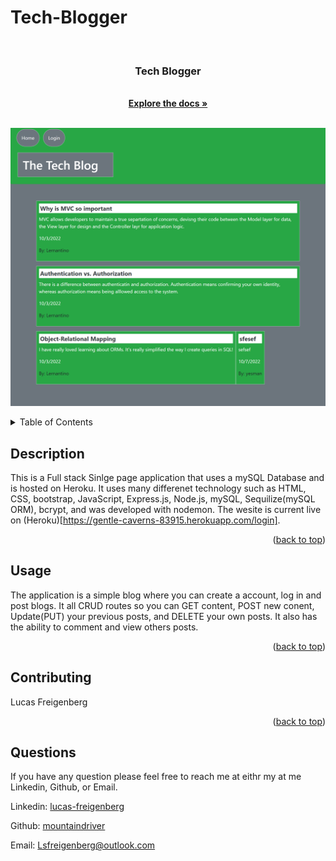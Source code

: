 # Tech-Blogger
  <!-- PROJECT LOGO -->
  <br />
  <div align="center">
        <a href="https://github.com/mountaindriver/Tech-Blogger">
        </a>
        <h3 align="center">Tech Blogger</h3>
        <p align="center">
        <br>
        <a href="https://github.com/mountaindriver/Tech-Blogger"><strong>Explore the docs »</strong></a>
        <br />
        <br />
        </p>
  </div>

  ![Tech Blogger Screenshot](img\screencapture-localhost-3001-2022-10-15-17_20_19.png "Tech Blogger Screenshot")
  
  
  <!-- TABLE OF CONTENTS -->
  <details>
    <summary>Table of Contents</summary>
    <ol>
      <li><a href='#description'>Description</a></li>
      <li><a href='#usage'>Usage</a></li>
      <li><a href='#contributing'>Contributing</a></li>
      <li><a href='#questions'>Questions</a></li>
    </ol>
  </details>

  
  ## Description
  
  This is a Full stack Sinlge page application that uses a mySQL Database and is hosted on Heroku.  It uses many differenet technology such as HTML, CSS, bootstrap, JavaScript, Express.js, Node.js, mySQL, Sequilize(mySQL ORM), bcrypt, and was developed with nodemon. The wesite is current live on (Heroku)[https://gentle-caverns-83915.herokuapp.com/login].
  
  
  <p align="right">(<a href="#readme-top">back to top</a>)</p>

  ## Usage
  
  The application is a simple blog where you can create a account, log in and post blogs.  It all CRUD routes so you can GET content, POST new conent, Update(PUT) your previous posts, and DELETE your own posts.  It also has the ability to comment and view others posts.
  
  <p align="right">(<a href="#readme-top">back to top</a>)</p>
  
  
  ## Contributing
  
  Lucas Freigenberg
  
  <p align="right">(<a href="#readme-top">back to top</a>)</p>
  
  
  ## Questions
  
  If you have any question please feel free to reach me at eithr my at me Linkedin, Github, or Email.
  <p align="left">Linkedin: <a href="#https://www.linkedin.com/in/lucas-freigenberg-539338134/">lucas-freigenberg</a></p>
  <p align="left">Github: <a href="#https://github.com/mountaindriver">mountaindriver</a></p>
  <p align="left">Email: <a href="#Lsfreigenberg@outlook.com">Lsfreigenberg@outlook.com</a></p>